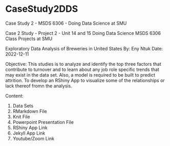 # CaseStudy2DDS
Case Study 2 - MSDS 6306 - Doing Data Science at SMU

Case 2 Study - Project 2 - Unit 14 and 15
Doing Data Science MSDS 6306 Class Projects at SMU

Exploratory Data Analysis of Breweries in United States
By: Eny Ntuk
Date: 2022-12-11

Objective:
This studies is to analyze and identify the top three factors that contribute to turnover and to learn about any job role specific trends that may exist in the data set. Also, a model is required to be built to predict attrition. To develop an RShiny App to visualize some of the relationships or lack thereof fromn the analysis. 

Content:
1) Data Sets
2) RMarkdown File
3) Knit File
4) Powerpoint Presentation File
5) RShiny App Link
6) Jekyll App Link
7) Youtube/Zoom Link
